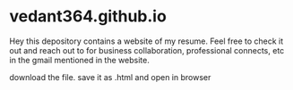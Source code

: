 # vedant364.github.io
Hey this depository contains a website of my resume. Feel free to check it out and reach out to for business collaboration, professional connects, etc in the gmail  mentioned in the website.


download the file. save it as .html and open in browser
